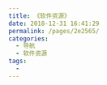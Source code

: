 ```yaml
---
title: 《软件资源》
date: 2018-12-31 16:41:29
permalink: /pages/2e2565/
categories:
  - 导航
  - 软件资源
tags:
  - 
---
```

